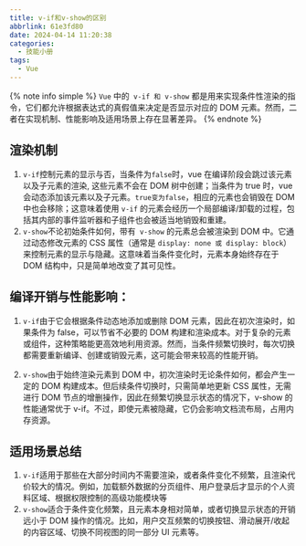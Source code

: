 ```yaml
---
title: v-if和v-show的区别
abbrlink: 61e3fd80
date: 2024-04-14 11:20:38
categories:
  - 技能小册
tags:
  - Vue 
---
```


{% note info simple %}
`Vue` 中的` v-if 和 v-show` 都是用来实现条件性渲染的指令，它们都允许根据表达式的真假值来决定是否显示对应的 DOM 元素。然而，二者在实现机制、性能影响及适用场景上存在显著差异。
{% endnote %}


## 渲染机制

1. `v-if`控制元素的显示与否，当条件为`false`时，vue 在编译阶段会跳过该元素以及子元素的渲染, 这些元素不会在 DOM 树中创建；当条件为 true 时，vue 会动态添加该元素以及子元素。`true变为false`，相应的元素也会销毁在 DOM 中也会移除；这意味着使用 `v-if` 的元素会经历一个局部编译/卸载的过程，包括其内部的事件监听器和子组件也会被适当地销毁和重建。
2. `v-show`不论初始条件如何，带有` v-show` 的元素总会被渲染到 DOM 中。它通过动态修改元素的 CSS 属性（通常是 `display: none 或 display: block`）来控制元素的显示与隐藏。这意味着当条件变化时，元素本身始终存在于 DOM 结构中，只是简单地改变了其可见性。

## 编译开销与性能影响：

1. `v-if`由于它会根据条件动态地添加或删除 DOM 元素，因此在初次渲染时，如果条件为 false，可以节省不必要的 DOM 构建和渲染成本。对于复杂的元素或组件，这种策略能更高效地利用资源。然而，当条件频繁切换时，每次切换都需要重新编译、创建或销毁元素，这可能会带来较高的性能开销。

2. `v-show`由于始终渲染元素到 DOM 中，初次渲染时无论条件如何，都会产生一定的 DOM 构建成本。但后续条件切换时，只需简单地更新 CSS 属性，无需进行 DOM 节点的增删操作，因此在频繁切换显示状态的情况下，v-show 的性能通常优于 v-if。不过，即使元素被隐藏，它仍会影响文档流布局，占用内存资源。

## 适用场景总结

1. `v-if`适用于那些在大部分时间内不需要渲染，或者条件变化不频繁，且渲染代价较大的情况。例如，加载额外数据的分页组件、用户登录后才显示的个人资料区域、根据权限控制的高级功能模块等
2. `v-show`适合于条件变化频繁，且元素本身相对简单，或者切换显示状态的开销远小于 DOM 操作的情况。比如，用户交互频繁的切换按钮、滑动展开/收起的内容区域、切换不同视图的同一部分 UI 元素等。
